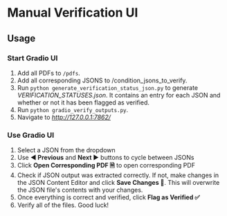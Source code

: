 # Manual Verification UI

## Usage

### Start Gradio UI
1. Add all PDFs to `/pdfs`.
2. Add all corresponding JSONS to /condition_jsons_to_verify.
3. Run `python generate_verification_status_json.py` to generate *VERIFICATION_STATUSES.json*. It contains an entry for each JSON and whether or not it has been flagged as verified.
4. Run `python gradio_verify_outputs.py`.
5. Navigate to *http://127.0.0.1:7862/*

### Use Gradio UI
1. Select a JSON from the dropdown
2. Use **◀️ Previous** and **Next ▶️** buttons  to cycle between JSONs
3. Click **Open Corresponding PDF 🗎** to open corresponding PDF
4. Check if JSON output was extracted correctly. If not, make changes in the JSON Content Editor and click **Save Changes 💾**. This will overwrite the JSON file's contents with your changes. 
5. Once everything is correct and verified, click **Flag as Verified ✅**
6. Verify all of the files. Good luck!

